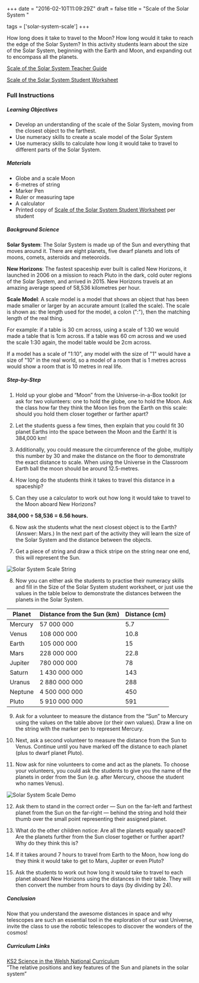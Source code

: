 +++
date = "2016-02-10T11:09:29Z"
draft = false
title = "Scale of the Solar System "

tags = ['solar-system-scale']
+++

How long does it take to travel to the Moon? How long would it take to reach the edge of the Solar System? In this activity students learn about the size of the Solar System, beginning with the Earth and Moon, and expanding out to encompass all the planets. 

[Scale of the Solar System Teacher Guide](https://drive.google.com/file/d/0B42a91Be7891RUdGLW5xZWJRSFU/view?usp=sharing)

[Scale of the Solar System Student Worksheet](https://drive.google.com/file/d/0B42a91Be7891N0VZemtnRVJlWUE/view?usp=sharing)

### Full Instructions

##### Learning Objectives

- Develop an understanding of the scale of the Solar System, moving from the closest object to the farthest.
- Use numeracy skills to create a scale model of the Solar System
- Use numeracy skills to calculate how long it would take to travel to different parts of the Solar System.  

##### Materials

- Globe and a scale Moon
- 6-metres of string 
- Marker Pen
- Ruler or measuring tape
- A calculator
- Printed copy of [Scale of the Solar System Student Worksheet](https://drive.google.com/file/d/0B42a91Be7891N0VZemtnRVJlWUE/view?usp=sharing) per student

##### Background Science

**Solar System**: The Solar System is made up of the Sun and everything that moves around it. There are eight planets, five dwarf planets and lots of moons, comets, asteroids and meteoroids.

**New Horizons**: The fastest spaceship ever built is called New Horizons, it launched in 2006 on a mission to reach Pluto in the dark, cold outer regions of the Solar System, and arrived in 2015. New Horizons travels at an amazing average speed of 58,536 kilometres per hour.

**Scale Model**: A scale model is a model that shows an object that has been made smaller or larger by an accurate amount (called the scale). The scale is shown as: the length used for the model, a colon (":"), then the matching length of the real thing. 

For example: if a table is 30 cm across, using a scale of 1:30 we would made a table that is 1cm across. If a table was 60 cm across and we used the scale 1:30 again, the model table would be 2cm across. 

If a model has a scale of "1:10", any model with the size of "1" would have a size of "10" in the real world, so a model of a room that is 1 metres across would show a room that is 10 metres in real life. 

##### Step-by-Step

1) Hold up your globe and “Moon” from the Universe-in-a-Box toolkit (or ask for two volunteers: one to hold the globe, one to hold the Moon. Ask the class how far they think the Moon lies from the Earth on this scale: should you hold them closer together or farther apart? 

2) Let the students guess a few times, then explain that you could fit 30 planet Earths into the space between the Moon and the Earth! It is 384,000 km! 

3) Additionally, you could measure the circumference of the globe, multiply this number by 30 and make the distance on the floor to demonstrate the exact distance to scale. When using the Universe in the Classroom Earth ball the moon should be around 12.5-metres.

4) How long do the students think it takes to travel this distance in a spaceship?

5) Can they use a calculator to work out how long it would take to travel to the Moon aboard New Horizons?

**384,000 ÷ 58,536 = 6.56 hours.**

6) Now ask the students what the next closest object is to the Earth? (Answer: Mars.) In the next part of the activity they will learn the size of the Solar System and the distance between the objects. 

7) Get a piece of string and draw a thick stripe on the string near one end, this will represent the Sun.

![Solar System Scale String](/images/string-scale.png)

8) Now you can either ask the students to practise their numeracy skills and fill in the Size of the Solar System student worksheet, or just use the values in the table below to demonstrate the distances between the planets in the Solar System.

Planet | Distance from the Sun (km) | Distance (cm)
--- | --- | ---
Mercury | 57 000 000 | 5.7
Venus | 108 000 000 | 10.8
Earth | 105 000 000 | 15
Mars | 228 000 000 | 22.8
Jupiter | 780 000 000 | 78
Saturn | 1 430 000 000 | 143 
Uranus | 2 880 000 000 | 288
Neptune | 4 500 000 000 | 450 
Pluto | 5 910 000 000 | 591

9) Ask for a volunteer to measure the distance from the “Sun” to Mercury using the values on the table above (or their own values). Draw a line on the string with the marker pen to represent Mercury. 

10) Next, ask a second volunteer to measure the distance from the Sun to Venus. Continue until you have marked off the distance to each planet (plus to dwarf planet Pluto). 

11) Now ask for nine volunteers to come and act as the planets. To choose your volunteers, you could ask the students to give you the name of the planets in order from the Sun (e.g. after Mercury, choose the student who names Venus). 

![Solar System Scale Demo](/images/scale-system-demo.png)

12) Ask them to stand in the correct order — Sun on the far-left and farthest planet from the Sun on the far-right — behind the string and hold their thumb over the small point representing their assigned planet.

13) What do the other children notice:
Are all the planets equally spaced? 
Are the planets further from the Sun closer together or further apart? 
Why do they think this is?

14) If it takes around 7 hours to travel from Earth to the Moon, how long do they think it would take to get to Mars, Jupiter or even Pluto?

15) Ask the students to work out how long it would take to travel to each 
planet aboard New Horizons using the distances in their table. They will then convert the number from hours to days (by dividing by 24). 

##### Conclusion

Now that you understand the awesome distances in space and  why telescopes are such an essential tool in the exploration of our vast Universe, invite the class to use the robotic telescopes to discover the wonders of the cosmos!

##### Curriculum Links

[KS2 Science in the Welsh National Curriculum](http://learning.wales.gov.uk/docs/learningwales/publications/140624-science-in-the-national-curriculum-en.pdf) <br>”The relative positions and key features of the Sun and planets in the solar system”</br>

